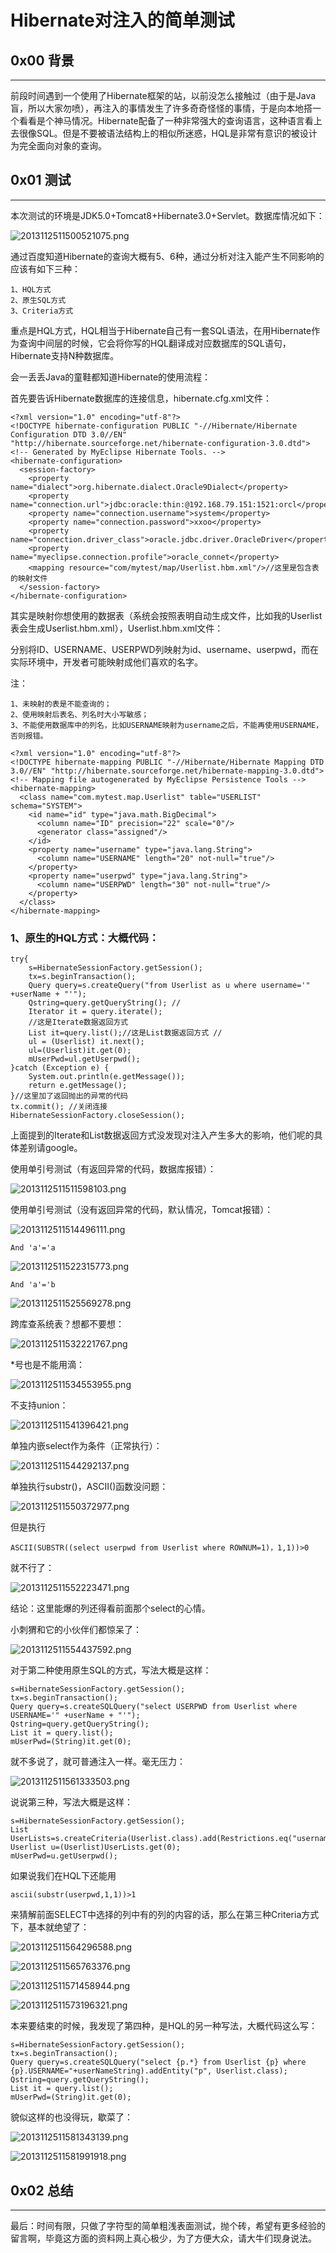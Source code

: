 # Hibernate对注入的简单测试

0x00 背景
-------

* * *

前段时间遇到一个使用了Hibernate框架的站，以前没怎么接触过（由于是Java盲，所以大家勿喷），再注入的事情发生了许多奇奇怪怪的事情，于是向本地搭一个看看是个神马情况。Hibernate配备了一种非常强大的查询语言，这种语言看上去很像SQL。但是不要被语法结构上的相似所迷惑，HQL是非常有意识的被设计为完全面向对象的查询。

0x01 测试
-------

* * *

本次测试的环境是JDK5.0+Tomcat8+Hibernate3.0+Servlet。数据库情况如下：

![2013112511500521075.png](http://drops.javaweb.org/uploads/images/e4c72bc8969699f19dc3baa83fd002ca5d931837.jpg)

通过百度知道Hibernate的查询大概有5、6种，通过分析对注入能产生不同影响的应该有如下三种：

```
1、HQL方式
2、原生SQL方式
3、Criteria方式

```

重点是HQL方式，HQL相当于Hibernate自己有一套SQL语法，在用Hibernate作为查询中间层的时候，它会将你写的HQL翻译成对应数据库的SQL语句，Hibernate支持N种数据库。

会一丢丢Java的童鞋都知道Hibernate的使用流程：

首先要告诉Hibernate数据库的连接信息，hibernate.cfg.xml文件：

```
<?xml version="1.0" encoding="utf-8"?>
<!DOCTYPE hibernate-configuration PUBLIC "-//Hibernate/Hibernate Configuration DTD 3.0//EN" "http://hibernate.sourceforge.net/hibernate-configuration-3.0.dtd"> 
<!-- Generated by MyEclipse Hibernate Tools. -->
<hibernate-configuration> 
  <session-factory> 
    <property name="dialect">org.hibernate.dialect.Oracle9Dialect</property>  
    <property name="connection.url">jdbc:oracle:thin:@192.168.79.151:1521:orcl</property>  
    <property name="connection.username">system</property>  
    <property name="connection.password">xxoo</property>  
    <property name="connection.driver_class">oracle.jdbc.driver.OracleDriver</property>  
    <property name="myeclipse.connection.profile">oracle_connet</property>  
    <mapping resource="com/mytest/map/Userlist.hbm.xml"/>//这里是包含表的映射文件
  </session-factory> 
</hibernate-configuration>

```

其实是映射你想使用的数据表（系统会按照表明自动生成文件，比如我的Userlist表会生成Userlist.hbm.xml），Userlist.hbm.xml文件：

分别将ID、USERNAME、USERPWD列映射为id、username、userpwd，而在实际环境中，开发者可能映射成他们喜欢的名字。

注：

```
1、未映射的表是不能查询的；
2、使用映射后表名、列名时大小写敏感；
3、不能使用数据库中的列名，比如USERNAME映射为username之后，不能再使用USERNAME，否则报错。

```

  

```
<?xml version="1.0" encoding="utf-8"?>
<!DOCTYPE hibernate-mapping PUBLIC "-//Hibernate/Hibernate Mapping DTD 3.0//EN" "http://hibernate.sourceforge.net/hibernate-mapping-3.0.dtd">
<!-- Mapping file autogenerated by MyEclipse Persistence Tools --> 
<hibernate-mapping> 
  <class name="com.mytest.map.Userlist" table="USERLIST" schema="SYSTEM"> 
    <id name="id" type="java.math.BigDecimal"> 
      <column name="ID" precision="22" scale="0"/>  
      <generator class="assigned"/> 
    </id>  
    <property name="username" type="java.lang.String"> 
      <column name="USERNAME" length="20" not-null="true"/> 
    </property>  
    <property name="userpwd" type="java.lang.String"> 
      <column name="USERPWD" length="30" not-null="true"/> 
    </property> 
  </class> 
</hibernate-mapping>

```

### 1、原生的HQL方式：大概代码：

```
try{
    s=HibernateSessionFactory.getSession();
    tx=s.beginTransaction();
    Query query=s.createQuery("from Userlist as u where username='" +userName + "'");
    Qstring=query.getQueryString(); //
    Iterator it = query.iterate();
    //这是Iterate数据返回方式
    List it=query.list();//这是List数据返回方式 //
    ul = (Userlist) it.next();
    ul=(Userlist)it.get(0);
    mUserPwd=ul.getUserpwd();
}catch (Exception e) {
    System.out.println(e.getMessage());
    return e.getMessage();
}//这里加了返回抛出的异常的代码
tx.commit(); //关闭连接
HibernateSessionFactory.closeSession();

```

上面提到的Iterate和List数据返回方式没发现对注入产生多大的影响，他们呢的具体差别请google。

使用单引号测试（有返回异常的代码，数据库报错）：

![2013112511511598103.png](http://drops.javaweb.org/uploads/images/ed8bf64656d7ac810815b093ef8351a4782bdd66.jpg)

使用单引号测试（没有返回异常的代码，默认情况，Tomcat报错）：

![2013112511514496111.png](http://drops.javaweb.org/uploads/images/7fc1e6f2b9a175d8d749f92487f96962825f221f.jpg)

```
And 'a'='a 

```

![2013112511522315773.png](http://drops.javaweb.org/uploads/images/4c425d6723aa0fbe6244f3ba9adbfbaedab27749.jpg)

```
And 'a'='b

```

![2013112511525569278.png](http://drops.javaweb.org/uploads/images/bd9769963efa68ea7fbcd205820de3f668c80225.jpg)

跨库查系统表？想都不要想：

![2013112511532221767.png](http://drops.javaweb.org/uploads/images/561792085696705ec9e6590e2adb7db47dffe709.jpg)

*号也是不能用滴：

![2013112511534553955.png](http://drops.javaweb.org/uploads/images/7e841528833bc7a11bdea765e77fa975854be993.jpg)

不支持union：

![2013112511541396421.png](http://drops.javaweb.org/uploads/images/11cd29c37532e24b05db4cd399e213ff97826232.jpg)

单独内嵌select作为条件（正常执行）：

![2013112511544292137.png](http://drops.javaweb.org/uploads/images/1ec5d3e08a52c9183fbfcb25f4a0f603f04c5921.jpg)

单独执行substr()，ASCII()函数没问题：

![2013112511550372977.png](http://drops.javaweb.org/uploads/images/02c87c105b0aed5bdb6a6cd006df912d4670ad48.jpg)

但是执行

```
ASCII(SUBSTR((select userpwd from Userlist where ROWNUM=1)，1,1))>0

```

就不行了：

![2013112511552223471.png](http://drops.javaweb.org/uploads/images/5441d596ce9b5a8c1f9990bc19da484dca6e61e7.jpg)  

结论：这里能爆的列还得看前面那个select的心情。

小刺猬和它的小伙伴们都惊呆了：

![2013112511554437592.png](http://drops.javaweb.org/uploads/images/d22dcfd52213df8bf743747911c7eb28bc3295ec.jpg)

对于第二种使用原生SQL的方式，写法大概是这样：

```
s=HibernateSessionFactory.getSession();
tx=s.beginTransaction();
Query query=s.createSQLQuery("select USERPWD from Userlist where USERNAME='" +userName + "'"); 
Qstring=query.getQueryString(); 
List it = query.list(); 
mUserPwd=(String)it.get(0);

```

就不多说了，就可普通注入一样。毫无压力：

![2013112511561333503.png](http://drops.javaweb.org/uploads/images/89592e6145b98bd23ca372ea37ed07a6b266076a.jpg)

说说第三种，写法大概是这样：

```
s=HibernateSessionFactory.getSession();
List UserLists=s.createCriteria(Userlist.class).add(Restrictions.eq("username",userNameString)).list();
Userlist u=(Userlist)UserLists.get(0); 
mUserPwd=u.getUserpwd();

```

如果说我们在HQL下还能用

```
ascii(substr(userpwd,1,1))>1

```

来猜解前面SELECT中选择的列中有的列的内容的话，那么在第三种Criteria方式下，基本就绝望了：

![2013112511564296588.png](http://drops.javaweb.org/uploads/images/60f1ce752c2781262c690472dd1a97e1a0da19be.jpg)

![2013112511565763376.png](http://drops.javaweb.org/uploads/images/e600af46fdf48ecd6576c72bd743a16ab2a2f2da.jpg)

![2013112511571458944.png](http://drops.javaweb.org/uploads/images/30159bcae879fcfda14f859442ad11dc63fbc81d.jpg)  

![2013112511573196321.png](http://drops.javaweb.org/uploads/images/59a027b944e832325b2111880647013c421d9ce6.jpg)  

本来要结束的时候，我发现了第四种，是HQL的另一种写法，大概代码这么写：

```
s=HibernateSessionFactory.getSession();
tx=s.beginTransaction();
Query query=s.createSQLQuery("select {p.*} from Userlist {p} where {p}.USERNAME="+userNameString).addEntity("p", Userlist.class); 
Qstring=query.getQueryString();
List it = query.list();
mUserPwd=(String)it.get(0);

```

貌似这样的也没得玩，歇菜了：

![2013112511581343139.png](http://drops.javaweb.org/uploads/images/6c30e03e4d115590436ddbe9dd664373cd471098.jpg)

![2013112511581991918.png](http://drops.javaweb.org/uploads/images/85c679e1903be3598ff37247751a5e6ca24b6122.jpg)

0x02 总结
-------

* * *

最后：时间有限，只做了字符型的简单粗浅表面测试，抛个砖，希望有更多经验的留言啊，毕竟这方面的资料网上真心极少，为了方便大众，请大牛们现身说法。
